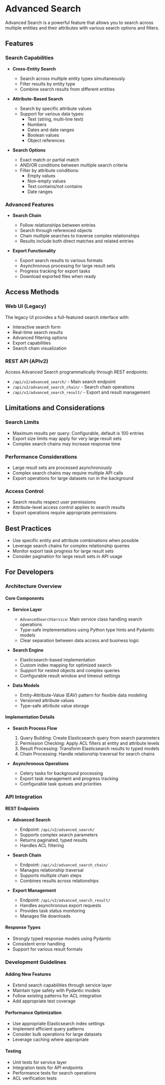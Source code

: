 # Advanced Search

Advanced Search is a powerful feature that allows you to search across multiple entities and their attributes with various search options and filters.

## Features

### Search Capabilities

- **Cross-Entity Search**
  - Search across multiple entity types simultaneously
  - Filter results by entity type
  - Combine search results from different entities

- **Attribute-Based Search**
  - Search by specific attribute values
  - Support for various data types:
    - Text (string, multi-line text)
    - Numbers
    - Dates and date ranges
    - Boolean values
    - Object references

- **Search Options**
  - Exact match or partial match
  - AND/OR conditions between multiple search criteria
  - Filter by attribute conditions:
    - Empty values
    - Non-empty values
    - Text contains/not contains
    - Date ranges

### Advanced Features

- **Search Chain**
  - Follow relationships between entries
  - Search through referenced objects
  - Chain multiple searches to traverse complex relationships
  - Results include both direct matches and related entries

- **Export Functionality**
  - Export search results to various formats
  - Asynchronous processing for large result sets
  - Progress tracking for export tasks
  - Download exported files when ready

## Access Methods

### Web UI (Legacy)

The legacy UI provides a full-featured search interface with:
- Interactive search form
- Real-time search results
- Advanced filtering options
- Export capabilities
- Search chain visualization

### REST API (APIv2)

Access Advanced Search programmatically through REST endpoints:
- `/api/v2/advanced_search/` - Main search endpoint
- `/api/v2/advanced_search_chain/` - Search chain operations
- `/api/v2/advanced_search_result/` - Export and result management

## Limitations and Considerations

### Search Limits

- Maximum results per query: Configurable, default is 100 entries
- Export size limits may apply for very large result sets
- Complex search chains may increase response time

### Performance Considerations

- Large result sets are processed asynchronously
- Complex search chains may require multiple API calls
- Export operations for large datasets run in the background

### Access Control

- Search results respect user permissions
- Attribute-level access control applies to search results
- Export operations require appropriate permissions

## Best Practices

- Use specific entity and attribute combinations when possible
- Leverage search chains for complex relationship queries
- Monitor export task progress for large result sets
- Consider pagination for large result sets in API usage

## For Developers

### Architecture Overview

#### Core Components

- **Service Layer**
  - `AdvancedSearchService`: Main service class handling search operations
  - Type-safe implementations using Python type hints and Pydantic models
  - Clear separation between data access and business logic

- **Search Engine**
  - Elasticsearch-based implementation
  - Custom index mapping for optimized search
  - Support for nested objects and complex queries
  - Configurable result window and timeout settings

- **Data Models**
  - Entity-Attribute-Value (EAV) pattern for flexible data modeling
  - Versioned attribute values
  - Type-safe attribute value storage

#### Implementation Details

- **Search Process Flow**
  1. Query Building: Create Elasticsearch query from search parameters
  2. Permission Checking: Apply ACL filters at entity and attribute levels
  3. Result Processing: Transform Elasticsearch results to typed models
  4. Chain Processing: Handle relationship traversal for search chains

- **Asynchronous Operations**
  - Celery tasks for background processing
  - Export task management and progress tracking
  - Configurable task queues and priorities

### API Integration

#### REST Endpoints

- **Advanced Search**
  - Endpoint: `/api/v2/advanced_search/`
  - Supports complex search parameters
  - Returns paginated, typed results
  - Handles ACL filtering

- **Search Chain**
  - Endpoint: `/api/v2/advanced_search_chain/`
  - Manages relationship traversal
  - Supports multiple chain steps
  - Combines results across relationships

- **Export Management**
  - Endpoint: `/api/v2/advanced_search_result/`
  - Handles asynchronous export requests
  - Provides task status monitoring
  - Manages file downloads

#### Response Types

- Strongly typed response models using Pydantic
- Consistent error handling
- Support for various result formats

### Development Guidelines

#### Adding New Features

- Extend search capabilities through service layer
- Maintain type safety with Pydantic models
- Follow existing patterns for ACL integration
- Add appropriate test coverage

#### Performance Optimization

- Use appropriate Elasticsearch index settings
- Implement efficient query patterns
- Consider bulk operations for large datasets
- Leverage caching where appropriate

#### Testing

- Unit tests for service layer
- Integration tests for API endpoints
- Performance tests for search operations
- ACL verification tests
